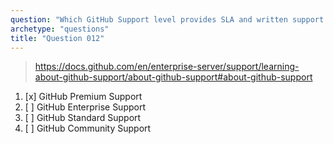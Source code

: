 ```yaml
---
question: "Which GitHub Support level provides SLA and written support in English 24/7?"
archetype: "questions"
title: "Question 012"
---
```


> https://docs.github.com/en/enterprise-server/support/learning-about-github-support/about-github-support#about-github-support
1. [x] GitHub Premium Support
1. [ ] GitHub Enterprise Support
1. [ ] GitHub Standard Support
1. [ ] GitHub Community Support
